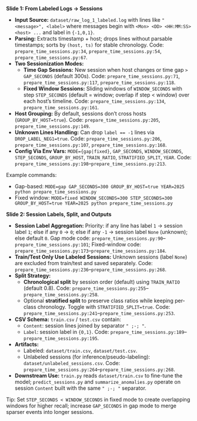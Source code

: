 **Slide 1: From Labeled Logs → Sessions**
- **Input Source:** `dataset/raw_log_1_labeled.log` with lines like `"<message>", <label>` where messages begin with `<Mon> <DD> <HH:MM:SS> <host> ...` and label in `{-1,0,1}`.
- **Parsing:** Extracts timestamp + host; drops lines without parsable timestamps; sorts by `(host, ts)` for stable chronology. Code: `prepare_time_sessions.py:34`, `prepare_time_sessions.py:54`, `prepare_time_sessions.py:67`.
- **Two Sessionization Modes:**
  - **Time Gap Sessions:** New session when host changes or time gap `> GAP_SECONDS` (default 300s). Code: `prepare_time_sessions.py:71`, `prepare_time_sessions.py:117`, `prepare_time_sessions.py:118`.
  - **Fixed Window Sessions:** Sliding windows of `WINDOW_SECONDS` with step `STEP_SECONDS` (default = window; overlap if step < window) over each host’s timeline. Code: `prepare_time_sessions.py:134`, `prepare_time_sessions.py:161`.
- **Host Grouping:** By default, sessions don’t cross hosts (`GROUP_BY_HOST=true`). Code: `prepare_time_sessions.py:205`, `prepare_time_sessions.py:149`.
- **Unknown Lines Handling:** Can drop `label == -1` lines via `DROP_LABEL_NEG1=true`. Code: `prepare_time_sessions.py:206`, `prepare_time_sessions.py:107`, `prepare_time_sessions.py:168`.
- **Config Via Env Vars:** `MODE={gap|fixed}`, `GAP_SECONDS`, `WINDOW_SECONDS`, `STEP_SECONDS`, `GROUP_BY_HOST`, `TRAIN_RATIO`, `STRATIFIED_SPLIT`, `YEAR`. Code: `prepare_time_sessions.py:198`–`prepare_time_sessions.py:213`.

Example commands:
- Gap-based: `MODE=gap GAP_SECONDS=300 GROUP_BY_HOST=true YEAR=2025 python prepare_time_sessions.py`
- Fixed window: `MODE=fixed WINDOW_SECONDS=300 STEP_SECONDS=300 GROUP_BY_HOST=true YEAR=2025 python prepare_time_sessions.py`

**Slide 2: Session Labels, Split, and Outputs**
- **Session Label Aggregation:** Priority: if any line has label `1` → session label `1`; else if any `0` → `0`; else if any `-1` → session label `None` (unknown); else default `0`. Gap mode code: `prepare_time_sessions.py:90`–`prepare_time_sessions.py:101`; Fixed-window code: `prepare_time_sessions.py:173`–`prepare_time_sessions.py:184`.
- **Train/Test Only Use Labeled Sessions:** Unknown sessions (label `None`) are excluded from train/test and saved separately. Code: `prepare_time_sessions.py:236`–`prepare_time_sessions.py:268`.
- **Split Strategy:**
  - **Chronological split** by session order (default) using `TRAIN_RATIO` (default 0.8). Code: `prepare_time_sessions.py:255`–`prepare_time_sessions.py:258`.
  - Optional **stratified split** to preserve class ratios while keeping per-class chronology. Toggle with `STRATIFIED_SPLIT=true`. Code: `prepare_time_sessions.py:241`–`prepare_time_sessions.py:253`.
- **CSV Schema:** `train.csv` / `test.csv` contain:
  - `Content`: session lines joined by separator `" ;-; "`.
  - `Label`: session label in `{0,1}`.
  Code: `prepare_time_sessions.py:189`–`prepare_time_sessions.py:195`.
- **Artifacts:**
  - Labeled: `dataset/train.csv`, `dataset/test.csv`.
  - Unlabeled sessions (for inference/pseudo-labeling): `dataset/unlabeled_sessions.csv`. Code: `prepare_time_sessions.py:264`–`prepare_time_sessions.py:268`.
- **Downstream Use:** `train.py` reads `dataset/train.csv` to fine-tune the model; `predict_sessions.py` and `summarize_anomalies.py` operate on session `Content` built with the same `" ;-; "` separator.

Tip: Set `STEP_SECONDS < WINDOW_SECONDS` in fixed mode to create overlapping windows for higher recall; increase `GAP_SECONDS` in gap mode to merge sparser events into longer sessions.

